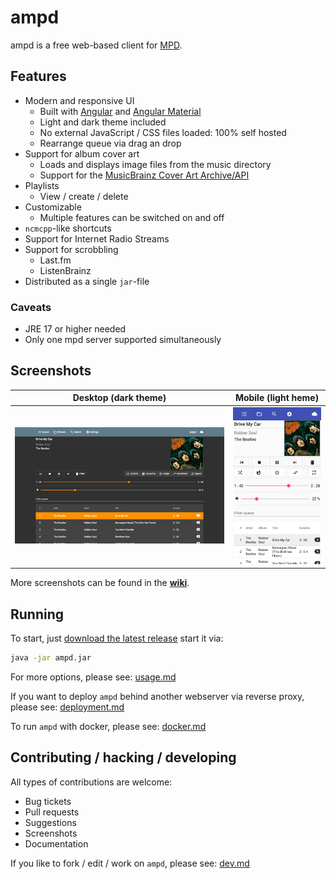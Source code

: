 # ampd

ampd is a free web-based client for [MPD](https://www.musicpd.org/). 

## Features

* Modern and responsive UI
  * Built with [Angular](https://angular.io/) and [Angular Material](https://material.angular.io/)
  * Light and dark theme included
  * No external JavaScript / CSS files loaded: 100% self hosted
  * Rearrange queue via drag an drop
* Support for album cover art
  * Loads and displays image files from the music directory
  * Support for the [MusicBrainz Cover Art Archive/API](https://wiki.musicbrainz.org/Cover_Art_Archive/API)
* Playlists
  * View / create / delete
* Customizable
  * Multiple features can be switched on and off
* `ncmcpp`-like shortcuts
* Support for Internet Radio Streams
* Support for scrobbling 
  * Last.fm
  * ListenBrainz
* Distributed as a single `jar`-file

### Caveats

* JRE 17 or higher needed
* Only one mpd server supported simultaneously

## Screenshots

Desktop (dark theme)             |  Mobile (light heme)
:-------------------------:|:-------------------------:
![Screenshot of ampd on a desktop](assets/screenshots/desktop.png)  | ![Screenshot of ampd on a mobile device](assets/screenshots/mobile.png)

More screenshots can be found in the [**wiki**](https://github.com/rain0r/ampd/wiki/Screenshots).

## Running

To start, just [download the latest release](https://github.com/rain0r/ampd/releases/latest) start it via: 

```sh
java -jar ampd.jar
```

For more options, please see: [usage.md](docs/usage.md)

If you want to deploy `ampd` behind another webserver via reverse proxy, please see: [deployment.md](docs/deployment.md) 

To run `ampd` with docker, please see: [docker.md](docs/docker.md)

## Contributing / hacking / developing

All types of contributions are welcome:

* Bug tickets
* Pull requests
* Suggestions
* Screenshots
* Documentation

If you like to fork / edit / work on `ampd`, please see: [dev.md](docs/dev.md)
